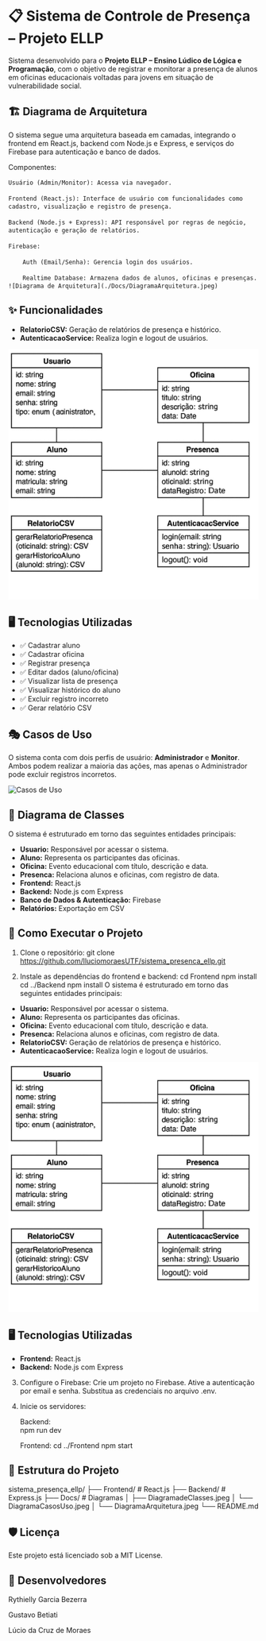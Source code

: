 # 📋 Sistema de Controle de Presença – Projeto ELLP

Sistema desenvolvido para o **Projeto ELLP – Ensino Lúdico de Lógica e Programação**, com o objetivo de registrar e monitorar a presença de alunos em oficinas educacionais voltadas para jovens em situação de vulnerabilidade social.

## 🏗️ Diagrama de Arquitetura
O sistema segue uma arquitetura baseada em camadas, integrando o frontend em React.js, backend com Node.js e Express, e serviços do Firebase para autenticação e banco de dados.

Componentes:

    Usuário (Admin/Monitor): Acessa via navegador.

    Frontend (React.js): Interface de usuário com funcionalidades como cadastro, visualização e registro de presença.

    Backend (Node.js + Express): API responsável por regras de negócio, autenticação e geração de relatórios.

    Firebase:

        Auth (Email/Senha): Gerencia login dos usuários.

        Realtime Database: Armazena dados de alunos, oficinas e presenças.
    ![Diagrama de Arquitetura](./Docs/DiagramaArquitetura.jpeg)

## ✨ Funcionalidades
- **RelatorioCSV:** Geração de relatórios de presença e histórico.
- **AutenticacaoService:** Realiza login e logout de usuários.

![Diagrama de Classes](./Docs/DiagramadeClasses.jpeg)

## 🖥️ Tecnologias Utilizadas


- ✅ Cadastrar aluno
- ✅ Cadastrar oficina
- ✅ Registrar presença
- ✅ Editar dados (aluno/oficina)
- ✅ Visualizar lista de presença
- ✅ Visualizar histórico do aluno
- ✅ Excluir registro incorreto
- ✅ Gerar relatório CSV

## 🎭 Casos de Uso

O sistema conta com dois perfis de usuário: **Administrador** e **Monitor**. Ambos podem realizar a maioria das ações, mas apenas o Administrador pode excluir registros incorretos.

![Casos de Uso](./Docs/DiagramaCasosdeUso.jpeg)

## 🧩 Diagrama de Classes

O sistema é estruturado em torno das seguintes entidades principais:

- **Usuario:** Responsável por acessar o sistema.
- **Aluno:** Representa os participantes das oficinas.
- **Oficina:** Evento educacional com título, descrição e data.
- **Presenca:** Relaciona alunos e oficinas, com registro de data.
- **Frontend:** React.js
- **Backend:** Node.js com Express
- **Banco de Dados & Autenticação:** Firebase
- **Relatórios:** Exportação em CSV

## 🚀 Como Executar o Projeto

1. Clone o repositório:
   git clone https://github.com/lluciomoraesUTF/sistema_presenca_ellp.git
   
2.  Instale as dependências do frontend e backend:
    cd Frontend
    npm install
    cd ../Backend
    npm install
O sistema é estruturado em torno das seguintes entidades principais:

- **Usuario:** Responsável por acessar o sistema.
- **Aluno:** Representa os participantes das oficinas.
- **Oficina:** Evento educacional com título, descrição e data.
- **Presenca:** Relaciona alunos e oficinas, com registro de data.
- **RelatorioCSV:** Geração de relatórios de presença e histórico.
- **AutenticacaoService:** Realiza login e logout de usuários.

![Diagrama de Classes](./Docs/DiagramadeClasses.jpeg)

## 🖥️ Tecnologias Utilizadas

- **Frontend:** React.js
- **Backend:** Node.js com Express

    
3.  Configure o Firebase:
    Crie um projeto no Firebase.
    Ative a autenticação por email e senha.
    Substitua as credenciais no arquivo .env.

4.  Inicie os servidores:

    Backend:        
        npm run dev
    
    Frontend:
        cd ../Frontend
        npm start

## 📁 Estrutura do Projeto

sistema_presença_ellp/
├── Frontend/               # React.js
├── Backend/                # Express.js
├── Docs/                   # Diagramas
│   ├── DiagramadeClasses.jpeg
│   └── DiagramaCasosUso.jpeg
│   └── DiagramaArquitetura.jpeg
└── README.md

## 🛡️ Licença
Este projeto está licenciado sob a MIT License.

## 👥 Desenvolvedores
Rythielly Garcia Bezerra

Gustavo Betiati

Lúcio da Cruz de Moraes

